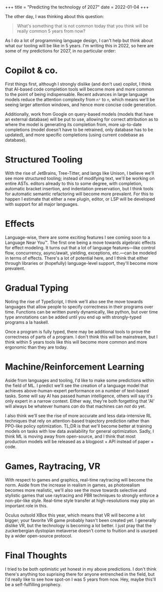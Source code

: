 +++
title = "Predicting the technology of 2027"
date = 2022-01-04
+++

The other day, I was thinking about this question:

> What's something that is not common today that you think will be really common 5 years from now?

As I do a lot of programming language design, I can't help but think about what our tooling will be like in 5 years. I'm writing this in 2022, so here are some of my predictions for 2027, in no particular order:

# Copilot & co.
First things first, although I strongly dislike (and don't use) copilot, I think that AI-based code completion tools will become more and more common to the point of being indispensable. Recent advances in large language models reduce the attention complexity from `n²` to `n`, which means we'll be seeing larger attention windows, and hence more concise code generation. 

Additionally, work from Google on query-based models (models that have an external database) will be put to use, allowing for correct attribution as to where the model is generating its completion from, more up-to-date completions (model doesn't have to be retrained, only database has to be updated), and more specific completions (using current codebase as database).

# Structured Tooling
With the rise of JetBrains, Tree-Titter, and langs like Unison, I believe we'll see more structured tooling; instead of modifying text, we'll be working on entire ASTs. editors already to this to some degree, with completion, automatic bracket insertion, and indentation preservation, but I think tools for automatic semantic refactoring will become more prevalent. For this to happen I estimate that either a new plugin, editor, or LSP will be developed with support for all major languages.

# Effects
Language-wise, there are some exciting features I see coming soon to a Language Near You™. The first one being a move towards algebraic effects for effect modeling. It turns out that a lot of language features—like control flow, concurrency, async/await, yielding, exceptions, etc.—can be modeled in terms of effects. There's a lot of potential here, and I think that either through libraries or (hopefully) language-level support, they'll become more prevalent.

# Gradual Typing
Noting the rise of TypeScript, I think we'll also see the move towards languages that allow people to specify correctness in their programs over time. Functions can be written purely dynamically, like python, but over time type annotations can be added until you end up with strongly-typed programs a la haskell. 

Once a program is fully typed, there may be additional tools to prove the correctness of parts of a program. I don't think this will be mainstream, but I think within 5 years tools like this will become more common and more ergonomic than they are today.

# Machine/Reinforcement Learning
Aside from languages and tooling, I'd like to make some predictions within the field of ML. I predict we'll see the creation of a language model that achieves above-human-expert performance on a number of text-based tasks. Some will say AI has passed human intelligence, others will say it's only expert in a narrow context. Either way, they're both forgetting that 'AI' will always be whatever humans *can* do that machines can *not* do yet. 

I also think we'll see the rise of more accurate and less data-intensive RL techniques that rely on attention-based trajectory prediction rather than PPO-like policy optimization. TL;DR is that we'll become better at training models on tasks with low data availability for general optimization. Sadly, I think ML is moving away from open-source, and I think that most production models will be released as a blogpost + API instead of paper + code.

# Games, Raytracing, VR
With respect to games and graphics, real-time raytracing will become the norm. Aside from the increase in realism in games, as photorealism becomes more realistic, we'll also see the move towards selective and stylistic games that use raytracing and PBR techniques to strongly enforce a non-pbr-like style. Real-time style transfer at high-resolutions may play an important role in this.

Oculus outsold XBox this year, which means that VR will become a lot bigger; your favorite VR game probably hasn't been created yet. I generally dislike VR, but the technology is becoming a lot better. I just pray that the zuckerbergian dystopian metaverse doesn't come to fruition and is usurped by a wider open-source protocol.

# Final Thoughts
I tried to be both optimistic yet honest in my above predictions. I don't think there's anything too suprising there for anyone entrenched in the field, but I'd really like to see how spot-on I was 5 years from now. Hey, maybe this'll be a self-fulfilling prophecy.
